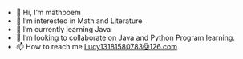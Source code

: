 - 👋 Hi, I’m mathpoem
- 👀 I’m interested in Math and Literature
- 🌱 I’m currently learning Java
- 💞️ I’m looking to collaborate on Java and Python Program learning.
- 📫 How to reach me Lucy13181580783@126.com

<!---
luoyuStyle/luoyuStyle is a ✨ special ✨ repository because its `README.md` (this file) appears on your GitHub profile.
You can click the Preview link to take a look at your changes.
--->
